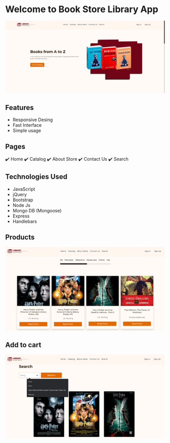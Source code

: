 # Welcome to Book Store Library App

<!-- To view a live example, [click here](https://pizza-restaurant-three.vercel.app/) -->

<img src="assets/images/gthome.png">

## Features
* Responsive Desing 
* Fast Interface
* Simple usage

## Pages
✔️ Home ✔️ Catalog ✔️ About Store ✔️ Contact Us ✔️ Search 

## Technologies Used
* JavaScript
* jQuery
* Bootstrap
* Node Js
* Mongo DB (Mongoose)
* Express
* Handlebars

## Products
<img src="assets/images/gtcatalog.png" width="600">

## Add to cart
<img src="assets/images/gtsearch.png" width="600">



